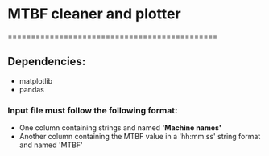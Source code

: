 
<h1>MTBF cleaner and plotter</h1>

=============================================

<h2>Dependencies:</h2>

<ul>
  <li>matplotlib</li>
  <li>pandas</li>
</ul>

<h3>Input file must follow the following format:</h3>
<ul>
  <li>One column containing strings and named <b>'Machine names'</b></li>
  <li>Another column containing the MTBF value in a 'hh:mm:ss' string format and named 'MTBF'</li>
</ul>
